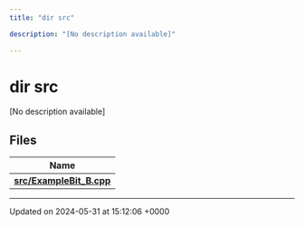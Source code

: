 ```yaml
---
title: "dir src"

description: "[No description available]"

---
```


# dir src

[No description available]

## Files

| Name           |
| -------------- |
| **[src/ExampleBit_B.cpp](/documentation/code/files/examplebit__b_8cpp/#file-src-examplebit-b-cpp)**  |






-------------------------------

Updated on 2024-05-31 at 15:12:06 +0000
